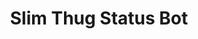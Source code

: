 ---
ee_id: '27'
site: '1'
type: '2'
url: 2005-007-slim-thug-status-bot
title: Slim Thug Status Bot
year: '2005'
display_year: '2005'
medium: Software
dims:
pitch: "​Bot which allows a user to ask chat user Slim Thug if his album has gone
  platinum."
ps:
live_url:
related:
youtube:
related_code:
imgs: slim-thug-2005-007-screenshot-database-ih.jpg
subheading:
download:
add_credit:
commission:
layout: things-i-made
---